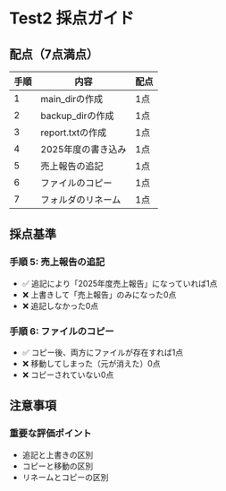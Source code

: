 # Test2 採点ガイド

## 配点（7点満点）

| 手順 | 内容 | 配点 |
|------|------|------|
| 1 | main_dirの作成 | 1点 |
| 2 | backup_dirの作成 | 1点 |
| 3 | report.txtの作成 | 1点 |
| 4 | 2025年度の書き込み | 1点 |
| 5 | 売上報告の追記 | 1点 |
| 6 | ファイルのコピー | 1点 |
| 7 | フォルダのリネーム | 1点 |

## 採点基準

### 手順 5: 売上報告の追記
- ✅ 追記により「2025年度売上報告」になっていれば1点
- ❌ 上書きして「売上報告」のみになった0点
- ❌ 追記しなかった0点

### 手順 6: ファイルのコピー
- ✅ コピー後、両方にファイルが存在すれば1点
- ❌ 移動してしまった（元が消えた）0点
- ❌ コピーされていない0点

## 注意事項

### 重要な評価ポイント
- 追記と上書きの区別
- コピーと移動の区別
- リネームとコピーの区別